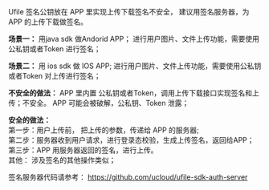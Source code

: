   Ufile 签名公钥放在 APP 里实现上传下载签名不安全， 建议用签名服务器，为APP 的上传下载做签名。
  
  **场景一：**
    用java sdk 做Andorid APP； 进行用户图片、文件上传功能，需要使用公私钥或者Token 进行签名； 
  
  **场景二：**
    用 ios sdk 做 IOS APP;  进行用户图片、文件上传功能，需要使用公私钥或者Token 对上传进行签名；

  **不安全的做法：** APP 里内置 公私钥或者Token，调用上传下载接口实现签名和上传；不安全。 APP 可能会被破解，公私钥、Token 泄露；

  **安全的做法：**   
  第一步：用户上传前， 把上传的参数，传递给 APP 的服务器;   
  第二步：服务器收到用户请求，进行登录态校验，生成上传签名，返回给APP；   
  第三步：APP 用服务器返回的签名，进行上传。  
  其他：  涉及签名的其他操作类似；  
  
  
  签名服务器代码请参考： https://github.com/ucloud/ufile-sdk-auth-server
